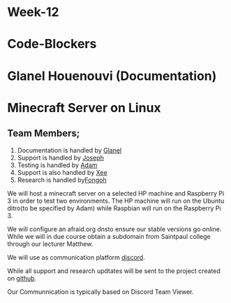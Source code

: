 # Week-12

# Code-Blockers
# Glanel Houenouvi (Documentation)
# Minecraft Server on Linux
## Team Members;
1. Documentation is handled by [Glanel](https://github.com/grenack)
2. Support is handled by [Joseph](https://github.com/jkong007)
3. Testing is handled by [Adam](https://github.com/Add-man)
4. Support is also handled by [Xee](https://github.com/vangx033)
5. Research is handled by[Fongoh](https://github.com/loknjinu13)

We will host a minecraft server on a selected HP machine and Raspberry Pi 3 in order to test two environments. 
The HP machine will run on the Ubuntu ditro(to be specified by Adam) while Raspbian will run on the Raspberry Pi 3.

We will configure an afraid.org dnsto ensure our stable versions go online. While we will in due course obtain a subdomain from Saintpaul college through our lecturer Matthew.

We will use as communication platform [discord](https://discordapp.com). 

While all support and research updtates will be sent to the project created on [github](https://github.com/grenack/Code-Blockers).

Our Communnication is typically based on Discord Team Viewer. 
